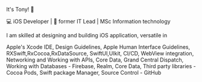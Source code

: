 It's Tony! 👋

💻 iOS Developer | 🧰 former IT Lead | MSc Information technology

I am skilled at designing and building iOS application, versatile in 

Apple's Xcode IDE,
Design Guidelines,
Apple Human Interface Guidelines,
RXSwift,RxCocoa,RxDataSource, 
SwiftUI,UIkit, 
CI/CD, 
WebView integration,
Networking and Working with APIs,
Core Data,
Grand Central Dispatch,
Working with Databases - Firebase, Realm, Core Data,
Third party libraries - Cocoa Pods, Swift package Manager,
Source Control - GitHub


